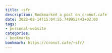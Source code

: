 ```yaml
---
title: ~sfr
description: Bookmarked a post on cronut.cafe
date: 2022-08-14T15:04:55.740952442+02:00
tags:
- personal-website
categories:
- bookmarks
bookmark: https://cronut.cafe/~sfr/
---
```



